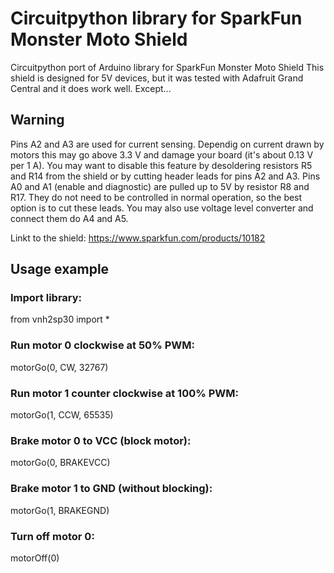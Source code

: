 # Circuitpython library for SparkFun Monster Moto Shield
Circuitpython port of Arduino library for SparkFun Monster Moto Shield
This shield is designed for 5V devices, but it was tested with Adafruit Grand Central and it does work well. Except...

## Warning
Pins A2 and A3 are used for current sensing. Dependig on current drawn by motors this may go above 3.3 V and damage your board (it's about 0.13 V per 1 A). You may want to disable this feature by desoldering resistors R5 and R14 from the shield or by cutting header leads for pins A2 and A3.
Pins A0 and A1 (enable and diagnostic) are pulled up to 5V by resistor R8 and R17. They do not need to be controlled in normal operation, so the best option is to cut these leads. You may also use voltage level converter and connect them do A4 and A5.

Linkt to the shield: https://www.sparkfun.com/products/10182

## Usage example
### Import library:

from vnh2sp30 import *

### Run motor 0 clockwise at 50% PWM:

motorGo(0, CW, 32767)

### Run motor 1 counter clockwise at 100% PWM:

motorGo(1, CCW, 65535)

### Brake motor 0 to VCC (block motor):

motorGo(0, BRAKEVCC)

### Brake motor 1 to GND (without blocking):

motorGo(1, BRAKEGND)

### Turn off motor 0:

motorOff(0)
